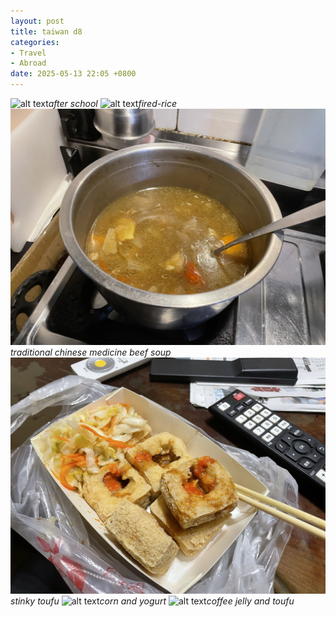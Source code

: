 ```yaml
---
layout: post
title: taiwan d8
categories:
- Travel
- Abroad
date: 2025-05-13 22:05 +0800
---
```

![alt text](/assets/d6b95c649cba59cd4fe07ef6472b517.jpg)_after school_
![alt text](/assets/58cd4167d72c0394341315ce9398a9d.jpg)_fired-rice_
![alt text](/assets/ce77c76b5e908f71e7b9c72b321db42.jpg)_traditional chinese medicine beef soup_
![alt text](/assets/135b7d14864eaa65ddce21893e61b9d.jpg)_stinky toufu_
![alt text](/assets/75df79926c1b26633fa3ee24e0c9b32.jpg)_corn and yogurt_
![alt text](/assets/ef4811c854cb0d45a168841f2ba4a9a.jpg)_coffee jelly and toufu_

